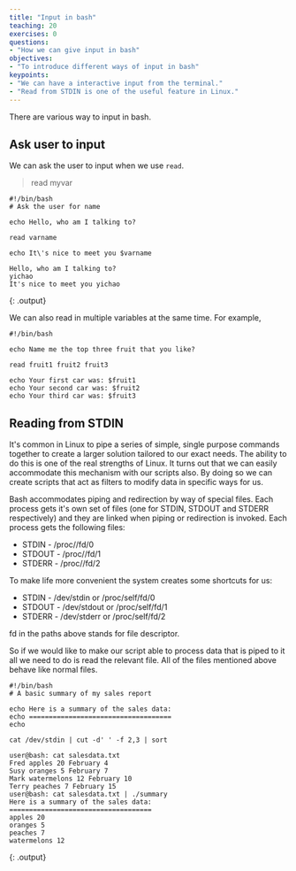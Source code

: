 ```yaml
---
title: "Input in bash"
teaching: 20
exercises: 0
questions:
- "How we can give input in bash"
objectives:
- "To introduce different ways of input in bash"
keypoints:
- "We can have a interactive input from the terminal."
- "Read from STDIN is one of the useful feature in Linux."
---
```


There are various way to input in bash.

## Ask user to input

We can ask the user to input when we use `read`.

> read myvar

```
#!/bin/bash
# Ask the user for name

echo Hello, who am I talking to?

read varname

echo It\'s nice to meet you $varname

```

~~~
Hello, who am I talking to?
yichao
It's nice to meet you yichao
~~~
{: .output}

We can also read in multiple variables at the same time. For example,

```
#!/bin/bash

echo Name me the top three fruit that you like?

read fruit1 fruit2 fruit3

echo Your first car was: $fruit1
echo Your second car was: $fruit2
echo Your third car was: $fruit3
```

## Reading from STDIN

It's common in Linux to pipe a series of simple, single purpose commands together to create a larger solution tailored to our exact needs. The ability to do this is one of the real strengths of Linux. It turns out that we can easily accommodate this mechanism with our scripts also. By doing so we can create scripts that act as filters to modify data in specific ways for us.

Bash accommodates piping and redirection by way of special files. Each process gets it's own set of files (one for STDIN, STDOUT and STDERR respectively) and they are linked when piping or redirection is invoked. Each process gets the following files:

* STDIN - /proc/<processID>/fd/0
* STDOUT - /proc/<processID>/fd/1
* STDERR - /proc/<processID>/fd/2

To make life more convenient the system creates some shortcuts for us:

* STDIN - /dev/stdin or /proc/self/fd/0
* STDOUT - /dev/stdout or /proc/self/fd/1
* STDERR - /dev/stderr or /proc/self/fd/2

fd in the paths above stands for file descriptor.

So if we would like to make our script able to process data that is piped to it all we need to do is read the relevant file. All of the files mentioned above behave like normal files.

```
#!/bin/bash
# A basic summary of my sales report

echo Here is a summary of the sales data:
echo ====================================
echo

cat /dev/stdin | cut -d' ' -f 2,3 | sort
```

~~~
user@bash: cat salesdata.txt
Fred apples 20 February 4
Susy oranges 5 February 7
Mark watermelons 12 February 10
Terry peaches 7 February 15
user@bash: cat salesdata.txt | ./summary
Here is a summary of the sales data:
====================================
apples 20
oranges 5
peaches 7
watermelons 12
~~~
{: .output}
